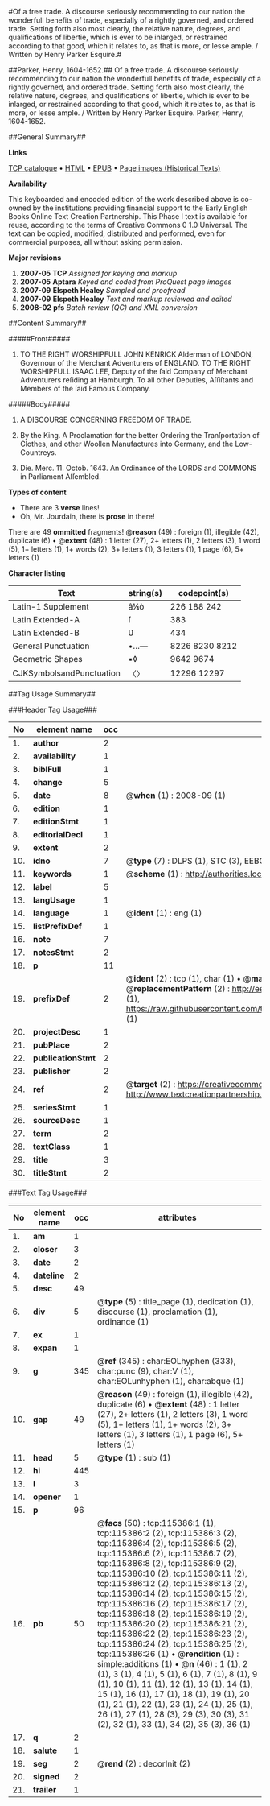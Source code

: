 #Of a free trade. A discourse seriously recommending to our nation the wonderfull benefits of trade, especially of a rightly governed, and ordered trade. Setting forth also most clearly, the relative nature, degrees, and qualifications of libertie, which is ever to be inlarged, or restrained according to that good, which it relates to, as that is more, or lesse ample. / Written by Henry Parker Esquire.#

##Parker, Henry, 1604-1652.##
Of a free trade. A discourse seriously recommending to our nation the wonderfull benefits of trade, especially of a rightly governed, and ordered trade. Setting forth also most clearly, the relative nature, degrees, and qualifications of libertie, which is ever to be inlarged, or restrained according to that good, which it relates to, as that is more, or lesse ample. / Written by Henry Parker Esquire.
Parker, Henry, 1604-1652.

##General Summary##

**Links**

[TCP catalogue](http://www.ota.ox.ac.uk/tcp/)  • 
[HTML](http://tei.it.ox.ac.uk/tcp/Texts-HTML/free/A91/A91327.html)  • 
[EPUB](http://tei.it.ox.ac.uk/tcp/Texts-EPUB/free/A91/A91327.epub) • 
[Page images (Historical Texts)](https://data.historicaltexts.jisc.ac.uk/view?pubId=eebo-99863199e&pageId=eebo-99863199e-115386-1)

**Availability**

This keyboarded and encoded edition of the
	       work described above is co-owned by the institutions
	       providing financial support to the Early English Books
	       Online Text Creation Partnership. This Phase I text is
	       available for reuse, according to the terms of Creative
	       Commons 0 1.0 Universal. The text can be copied,
	       modified, distributed and performed, even for
	       commercial purposes, all without asking permission.

**Major revisions**

1. __2007-05__ __TCP__ *Assigned for keying and markup*
1. __2007-05__ __Aptara__ *Keyed and coded from ProQuest page images*
1. __2007-09__ __Elspeth Healey__ *Sampled and proofread*
1. __2007-09__ __Elspeth Healey__ *Text and markup reviewed and edited*
1. __2008-02__ __pfs__ *Batch review (QC) and XML conversion*

##Content Summary##

#####Front#####

1. TO THE
RIGHT WORSHIPFULL
JOHN KENRICK
Alderman of LONDON, Governour of the
Merchant Adventurers of ENGLAND.
TO THE RIGHT WORSHIPFULL
ISAAC LEE,
Deputy of the ſaid Company of Merchant Adventurers
reſiding at Hamburgh.
To all other Deputies, Aſſiſtants and Members of the
ſaid Famous Company.

#####Body#####

1. A DISCOURSE CONCERNING
FREEDOM OF TRADE.

1. By the King.
A Proclamation for the better Ordering
the Tranſportation of Clothes, and
other Woollen Manufactures into Germany,
and the Low-Countreys.

1. Die. Merc. 11. Octob. 1643.
An Ordinance of the LORDS and
COMMONS in Parliament Aſſembled.

**Types of content**

  * There are 3 **verse** lines!
  * Oh, Mr. Jourdain, there is **prose** in there!

There are 49 **ommitted** fragments! 
 @__reason__ (49) : foreign (1), illegible (42), duplicate (6)  •  @__extent__ (48) : 1 letter (27), 2+ letters (1), 2 letters (3), 1 word (5), 1+ letters (1), 1+ words (2), 3+ letters (1), 3 letters (1), 1 page (6), 5+ letters (1)

**Character listing**


|Text|string(s)|codepoint(s)|
|---|---|---|
|Latin-1 Supplement|â¼ò|226 188 242|
|Latin Extended-A|ſ|383|
|Latin Extended-B|Ʋ|434|
|General Punctuation|•…—|8226 8230 8212|
|Geometric Shapes|▪◊|9642 9674|
|CJKSymbolsandPunctuation|〈〉|12296 12297|

##Tag Usage Summary##

###Header Tag Usage###

|No|element name|occ|attributes|
|---|---|---|---|
|1.|__author__|2||
|2.|__availability__|1||
|3.|__biblFull__|1||
|4.|__change__|5||
|5.|__date__|8| @__when__ (1) : 2008-09 (1)|
|6.|__edition__|1||
|7.|__editionStmt__|1||
|8.|__editorialDecl__|1||
|9.|__extent__|2||
|10.|__idno__|7| @__type__ (7) : DLPS (1), STC (3), EEBO-CITATION (1), PROQUEST (1), VID (1)|
|11.|__keywords__|1| @__scheme__ (1) : http://authorities.loc.gov/ (1)|
|12.|__label__|5||
|13.|__langUsage__|1||
|14.|__language__|1| @__ident__ (1) : eng (1)|
|15.|__listPrefixDef__|1||
|16.|__note__|7||
|17.|__notesStmt__|2||
|18.|__p__|11||
|19.|__prefixDef__|2| @__ident__ (2) : tcp (1), char (1)  •  @__matchPattern__ (2) : ([0-9\-]+):([0-9IVX]+) (1), (.+) (1)  •  @__replacementPattern__ (2) : http://eebo.chadwyck.com/downloadtiff?vid=$1&page=$2 (1), https://raw.githubusercontent.com/textcreationpartnership/Texts/master/tcpchars.xml#$1 (1)|
|20.|__projectDesc__|1||
|21.|__pubPlace__|2||
|22.|__publicationStmt__|2||
|23.|__publisher__|2||
|24.|__ref__|2| @__target__ (2) : https://creativecommons.org/publicdomain/zero/1.0/ (1), http://www.textcreationpartnership.org/docs/. (1)|
|25.|__seriesStmt__|1||
|26.|__sourceDesc__|1||
|27.|__term__|2||
|28.|__textClass__|1||
|29.|__title__|3||
|30.|__titleStmt__|2||


###Text Tag Usage###

|No|element name|occ|attributes|
|---|---|---|---|
|1.|__am__|1||
|2.|__closer__|3||
|3.|__date__|2||
|4.|__dateline__|2||
|5.|__desc__|49||
|6.|__div__|5| @__type__ (5) : title_page (1), dedication (1), discourse (1), proclamation (1), ordinance (1)|
|7.|__ex__|1||
|8.|__expan__|1||
|9.|__g__|345| @__ref__ (345) : char:EOLhyphen (333), char:punc (9), char:V (1), char:EOLunhyphen (1), char:abque (1)|
|10.|__gap__|49| @__reason__ (49) : foreign (1), illegible (42), duplicate (6)  •  @__extent__ (48) : 1 letter (27), 2+ letters (1), 2 letters (3), 1 word (5), 1+ letters (1), 1+ words (2), 3+ letters (1), 3 letters (1), 1 page (6), 5+ letters (1)|
|11.|__head__|5| @__type__ (1) : sub (1)|
|12.|__hi__|445||
|13.|__l__|3||
|14.|__opener__|1||
|15.|__p__|96||
|16.|__pb__|50| @__facs__ (50) : tcp:115386:1 (1), tcp:115386:2 (2), tcp:115386:3 (2), tcp:115386:4 (2), tcp:115386:5 (2), tcp:115386:6 (2), tcp:115386:7 (2), tcp:115386:8 (2), tcp:115386:9 (2), tcp:115386:10 (2), tcp:115386:11 (2), tcp:115386:12 (2), tcp:115386:13 (2), tcp:115386:14 (2), tcp:115386:15 (2), tcp:115386:16 (2), tcp:115386:17 (2), tcp:115386:18 (2), tcp:115386:19 (2), tcp:115386:20 (2), tcp:115386:21 (2), tcp:115386:22 (2), tcp:115386:23 (2), tcp:115386:24 (2), tcp:115386:25 (2), tcp:115386:26 (1)  •  @__rendition__ (1) : simple:additions (1)  •  @__n__ (46) : 1 (1), 2 (1), 3 (1), 4 (1), 5 (1), 6 (1), 7 (1), 8 (1), 9 (1), 10 (1), 11 (1), 12 (1), 13 (1), 14 (1), 15 (1), 16 (1), 17 (1), 18 (1), 19 (1), 20 (1), 21 (1), 22 (1), 23 (1), 24 (1), 25 (1), 26 (1), 27 (1), 28 (3), 29 (3), 30 (3), 31 (2), 32 (1), 33 (1), 34 (2), 35 (3), 36 (1)|
|17.|__q__|2||
|18.|__salute__|1||
|19.|__seg__|2| @__rend__ (2) : decorInit (2)|
|20.|__signed__|2||
|21.|__trailer__|1||
